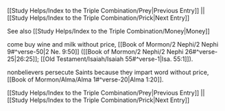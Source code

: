 [[Study Helps/Index to the Triple Combination/Prey|Previous Entry]]  ||  [[Study Helps/Index to the Triple Combination/Prick|Next Entry]]

 See also [[Study Helps/Index to the Triple Combination/Money|Money]]

 come buy wine and milk without price, [[Book of Mormon/2 Nephi/2 Nephi 9#^verse-50|2 Ne. 9:50]] ([[Book of Mormon/2 Nephi/2 Nephi 26#^verse-25|26:25]]; [[Old Testament/Isaiah/Isaiah 55#^verse-1|Isa. 55:1]]).

 nonbelievers persecute Saints because they impart word without price, [[Book of Mormon/Alma/Alma 1#^verse-20|Alma 1:20]].

[[Study Helps/Index to the Triple Combination/Prey|Previous Entry]]  ||  [[Study Helps/Index to the Triple Combination/Prick|Next Entry]]